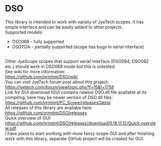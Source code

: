 # DSO
This library is intended to work with variety of JyeTech scopes. It has simple interface and can be easily added to other projects.<br> 
Supported models:<br>
- DSO068 - fully supported<br>
- DSO112A - partially supported (scope has bugs in serial interface)</br><br>

Other JyeScope scopes that support serial interface (DSO094, DSO082 etc.) should work in DSO068 mode but this is untested.<br>
See wiki for more information: <br>
https://github.com/nrmtmt/DSO/wiki <br>
You can visit JyeTech forum post about this project:<br>
https://jyetech.com/forum/viewtopic.php?f=15&t=1758<br>
Link for GUI download (GUI contains newest DSO.dll file available at its compiling, here may be newer version of DSO.dll file):<br>
https://github.com/nrmtmt/PC_Scope/releases/latest<br>
All releases of this library are availabe here:<br>
https://github.com/nrmtmt/DSO/releases<br>
Quick overview of GUI:<br>
https://github.com/nrmtmt/DSO/releases/download/0.18.11.12/Quick.overview.pdf<br>
I have plans to start working with more fancy scope GUI and after finishing work with this library, separate GitHub project will be created for GUI.
